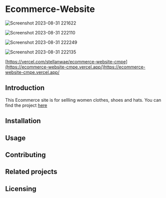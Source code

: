 # Ecommerce-Website

![Screenshot 2023-08-31 221622](https://github.com/Stellanwae/Ecommerce-Website/assets/99267699/9220bee9-a591-4c24-bf85-9e8bdf874b3a)

![Screenshot 2023-08-31 222110](https://github.com/Stellanwae/Ecommerce-Website/assets/99267699/b8a83e5b-1860-4638-aa26-fc008d673b04)

![Screenshot 2023-08-31 222249](https://github.com/Stellanwae/Ecommerce-Website/assets/99267699/f7b74da5-42b5-45b6-9d73-7c7260b9ea67)

![Screenshot 2023-08-31 222135](https://github.com/Stellanwae/Ecommerce-Website/assets/99267699/ccffded1-dbf6-4288-a083-5c397930d2d8)

[https://vercel.com/stellanwae/ecommerce-website-cmpe](https://ecommerce-website-cmpe.vercel.app/)https://ecommerce-website-cmpe.vercel.app/

## Introduction
This Ecommerce site is for sellling women clothes, shoes and hats. 
You can find the project [here](https://ecommerce-website-cmpe.vercel.app/)
## Installation

## Usage

## Contributing

## Related projects

## Licensing
